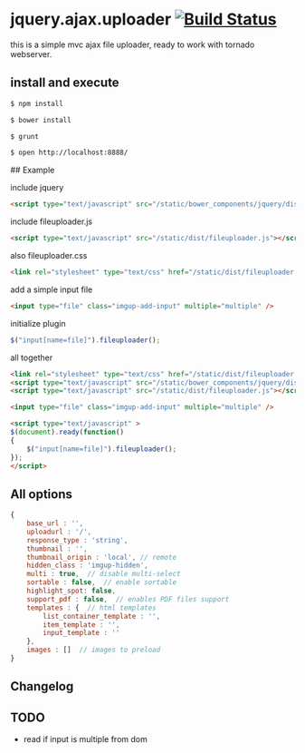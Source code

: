 # jquery.ajax.uploader  [![Build Status](https://travis-ci.org/k1ltr0/jquery.ajax.uploader.svg?branch=master)](https://travis-ci.org/k1ltr0/jquery.ajax.uploader)
this is a simple mvc ajax file uploader, ready to work with tornado webserver.

## install and execute

``` sh
$ npm install
```


```sh
$ bower install
```

```sh
$ grunt
```

```sh
$ open http://localhost:8888/
```

## Example

include jquery
```html
<script type="text/javascript" src="/static/bower_components/jquery/dist/jquery.min.js"></script>
```

include fileuploader.js
```html
<script type="text/javascript" src="/static/dist/fileuploader.js"></script>
```

also fileuploader.css
```html
<link rel="stylesheet" type="text/css" href="/static/dist/fileuploader.css">
```

add a simple input file

```html
<input type="file" class="imgup-add-input" multiple="multiple" />
```

initialize plugin

```javascript
$("input[name=file]").fileuploader();
```

all together

```html
<link rel="stylesheet" type="text/css" href="/static/dist/fileuploader.css">
<script type="text/javascript" src="/static/bower_components/jquery/dist/jquery.min.js"></script>
<script type="text/javascript" src="/static/dist/fileuploader.js"></script>

<input type="file" class="imgup-add-input" multiple="multiple" />

<script type="text/javascript" >
$(document).ready(function()
{
    $("input[name=file]").fileuploader();
});
</script>
```

## All options


```javascript
{
    base_url : '',
    uploadurl : '/',
    response_type : 'string',
    thumbnail : '',
    thumbnail_origin : 'local', // remote
    hidden_class : 'imgup-hidden',
    multi : true,  // disable multi-select
    sortable : false,  // enable sortable
    highlight_spot: false,
    support_pdf : false,  // enables PDF files support
    templates : {  // html templates
        list_container_template : '',
        item_template : '',
        input_template : ''
    },
    images : []  // images to preload
}
```

## Changelog


## TODO

 + read if input is multiple from dom
